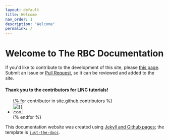 ```yaml
---
layout: default
title: Welcome
nav_order: 1
description: "Welcome"
permalink: /
---
```


# Welcome to The RBC Documentation

If you'd like to contribute to the development of this site, please [this page](/docs/Contributing/contributing.md). Submit an issue or [Pull Request](https://github.com/PennLINC/RBC-Documentation/pulls), so it can be reviewed and added to the site.

#### Thank you to the contributors for LINC tutorials!
<ul class="list-style-none">
{% for contributor in site.github.contributors %}
  <li class="d-inline-block mr-1">
     <a href="{{ contributor.html_url }}"><img src="{{ contributor.avatar_url }}" width="32" height="32" alt="{{ contributor.login }}"/></a>
  </li>
{% endfor %}
</ul>


This documentation website was created using [Jekyll and Github pages](https://help.github.com/en/github/working-with-github-pages/setting-up-a-github-pages-site-with-jekyll); the template is [`just-the-docs`](https://pmarsceill.github.io/just-the-docs/).

